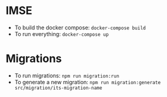 # IMSE

- To build the docker compose: `docker-compose build`
- To run everything: `docker-compose up`

# Migrations

- To run migrations: `npm run migration:run`
- To generate a new migration: `npm run migration:generate src/migration/its-migration-name`
